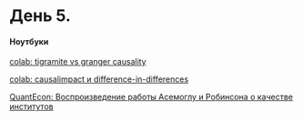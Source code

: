# День 5. 

#### Ноутбуки

[colab: tigramite vs granger causality](https://colab.research.google.com/drive/1MNj7xcjm9b95C2C6001Yw25dj2cNDKMr?usp=sharing)

[colab: causalimpact и difference-in-differences](https://colab.research.google.com/drive/1VLt80AZj-dbSTDaQXfXNX7i1QkV9VDYV?usp=sharing)


[QuantEcon: Воспроизведение работы Асемоглу и Робинсона о качестве институтов](https://github.com/QuantEcon/lecture-python.notebooks/blob/main/ols.ipynb)
